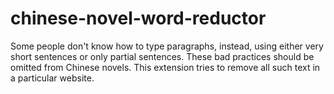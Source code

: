 # chinese-novel-word-reductor
Some people don't know how to type paragraphs, instead, using either very short sentences or only partial sentences. These bad practices should be omitted from Chinese novels. This extension tries to remove all such text in a particular website. 

